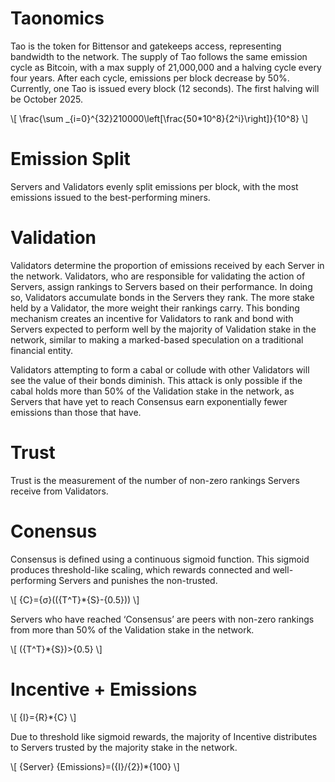 # Taonomics

Tao is the token for Bittensor and gatekeeps access, representing bandwidth to the network. The supply of Tao follows the same emission cycle as Bitcoin, with a max supply of 21,000,000 and a halving cycle every four years. After each cycle, emissions per block decrease by 50%. Currently, one Tao is issued every block (12 seconds). The first halving will be October 2025.

\\[ \frac{\sum _{i=0}^{32}210000\left[\frac{50*10^8}{2^i}\right]}{10^8} \\]



# Emission Split

Servers and Validators evenly split emissions per block, with the most emissions issued to the best-performing miners.



# Validation

Validators determine the proportion of emissions received by each Server in the network. Validators, who are responsible for validating the action of Servers, assign rankings to Servers based on their performance. In doing so, Validators accumulate bonds in the Servers they rank. The more stake held by a Validator, the more weight their rankings carry. This bonding mechanism creates an incentive for Validators to rank and bond with Servers expected to perform well by the majority of Validation stake in the network, similar to making a marked-based speculation on a traditional financial entity. 

Validators attempting to form a cabal or collude with other Validators will see the value of their bonds diminish. This attack is only possible if the cabal holds more than 50% of the Validation stake in the network, as Servers that have yet to reach Consensus earn exponentially fewer emissions than those that have.



# Trust

Trust is the measurement of the number of non-zero rankings Servers receive from Validators. 



# Conensus

Consensus is defined using a continuous sigmoid function. This sigmoid produces threshold-like scaling, which rewards connected and well-performing Servers and punishes the non-trusted. 

\\[ {C}={σ}(({T^T}*{S}-{0.5})) \\]


Servers who have reached ‘Consensus’ are peers with non-zero rankings from more than 50% of the Validation stake in the network. 

\\[ ({T^T}*{S})>{0.5} \\]



# Incentive + Emissions

\\[ {I}={R}*{C} \\]

Due to threshold like sigmoid rewards, the majority of Incentive distributes to Servers trusted by the majority stake in the network. 

\\[ {Server} {Emissions}=({I}/{2})*{100} \\]




